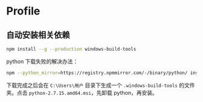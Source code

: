 # Profile

## 自动安装相关依赖

```bash
npm install --g --production windows-build-tools
```

python 下载失败的解决办法：

```bash
npm --python_mirror=https://registry.npmmirror.com/-/binary/python/ install --global windows-build-tools
```

下载完成之后会在 ```C:\Users\用户``` 目录下生成一个 ```.windows-build-tools``` 的文件夹。点击 ```python-2.7.15.amd64.msi```，先卸载 python，再安装。
